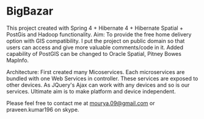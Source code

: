 # BigBazar
This project created with Spring 4 + Hibernate 4 + Hibernate Spatial + PostGis and Hadoop functionality.
Aim:
To provide the free home delivery option with GIS compatibility. I put the project on public domain so that users can access and give
more valuable comments/code in it.
Added capability of PostGIS can be changed to Oracle Spatial, Pitney Bowes MapInfo.

Architecture:
First created many Micoservices. Each microservices are bundled with one Web Services in controller. These services are exposed to 
other devices. As JQuery's Ajax can work with any devices and so is our services. Ultimate aim is to make platform and
device independent.

Please feel free to contact me at mourya.09@gmail.com or praveen.kumar196 on skype.
